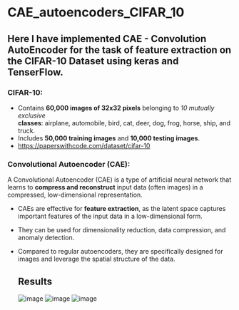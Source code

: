 # CAE_autoencoders_CIFAR_10
## Here I have implemented CAE - Convolution AutoEncoder for the task of feature extraction on the CIFAR-10 Dataset using keras and TenserFlow.

### **CIFAR-10:**

- Contains **60,000 images of 32x32 pixels** belonging to *10 mutually exclusive* **classes**: airplane, automobile, bird, cat, deer, dog, frog, horse, ship, and truck.
- Includes **50,000 training images** and **10,000 testing images**.
- https://paperswithcode.com/dataset/cifar-10 

### **Convolutional Autoencoder (CAE):**

A Convolutional Autoencoder (CAE) is a type of artificial neural network that learns to **compress and reconstruct** input data (often images) in a compressed, low-dimensional representation.

- CAEs are effective for **feature extraction**, as the latent space captures important features of the input data in a low-dimensional form.
- They can be used for dimensionality reduction, data compression, and anomaly detection.
- Compared to regular autoencoders, they are specifically designed for images and leverage the spatial structure of the data.

  ## Results
   ![image](https://github.com/mathblender17/CAE_autoencoders_CIFAR_10/assets/114827353/f6068bc7-4fcc-484f-b8e2-77557ad04d4c)
  ![image](https://github.com/mathblender17/CAE_autoencoders_CIFAR_10/assets/114827353/004c4a09-388a-4533-b1c5-6e547a625de2)
  ![image](https://github.com/mathblender17/CAE_autoencoders_CIFAR_10/assets/114827353/6cf3389c-263f-4bd0-b1e4-e75d813bbb5f)

 
